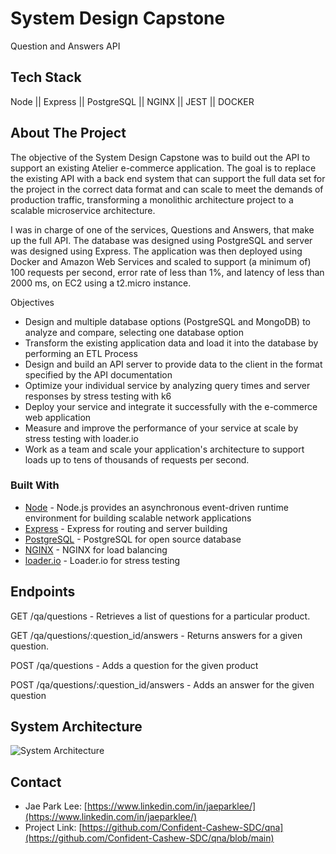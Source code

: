 # System Design Capstone
Question and Answers API

<!-- Tech Stack -->
## Tech Stack
Node || Express || PostgreSQL || NGINX || JEST || DOCKER

<!-- ABOUT THE PROJECT -->
## About The Project

The objective of the System Design Capstone was to build out the API to support an existing Atelier e-commerce application. The goal is to replace the existing API with a back end system that can support the full data set for the project in the correct data format and can scale to meet the demands of production traffic, transforming a monolithic architecture project to a scalable microservice architecture.

I was in charge of one of the services, Questions and Answers, that make up the full API. The database was designed using PostgreSQL and server was designed using Express. The application was then deployed using Docker and Amazon Web Services and scaled to support (a minimum of) 100 requests per second, error rate of less than 1%, and latency of less than 2000 ms, on EC2 using a t2.micro instance.

Objectives
* Design and multiple database options (PostgreSQL and MongoDB) to analyze and compare, selecting one database option
* Transform the existing application data and load it into the database by performing an ETL Process
* Design and build an API server to provide data to the client in the format specified by the API documentation
* Optimize your individual service by analyzing query times and server responses by stress testing with k6
* Deploy your service and integrate it successfully with the e-commerce web application
* Measure and improve the performance of your service at scale by stress testing with loader.io
* Work as a team and scale your application's architecture to support loads up to tens of thousands of requests per second.
### Built With
* [Node](https://nodejs.org/en/) - Node.js provides an asynchronous event-driven runtime environment for building scalable network applications
* [Express](https://expressjs.com/) - Express for routing and server building
* [PostgreSQL](https://www.postgresql.org/) - PostgreSQL for open source database
* [NGINX](https://www.nginx.com/) - NGINX for load balancing
* [loader.io](https://loader.io/) - Loader.io for stress testing

## Endpoints
GET /qa/questions - Retrieves a list of questions for a particular product.

GET /qa/questions/:question_id/answers - Returns answers for a given question.

POST /qa/questions - Adds a question for the given product

POST /qa/questions/:question_id/answers - Adds an answer for the given question

## System Architecture
![System Architecture][system_arch]

## Contact
* Jae Park Lee: [https://www.linkedin.com/in/jaeparklee/](https://www.linkedin.com/in/jaeparklee/)
* Project Link: [https://github.com/Confident-Cashew-SDC/qna](https://github.com/Confident-Cashew-SDC/qna/blob/main)

<!-- MARKDOWN LINKS & IMAGES -->
<!-- https://www.markdownguide.org/basic-syntax/#reference-style-links -->
[system_arch]: system_arch2.png![system_arch2]
